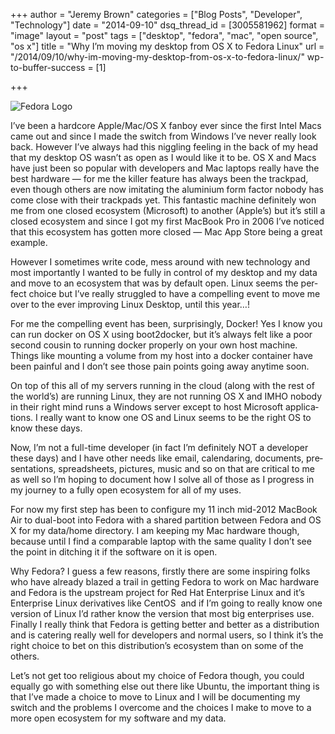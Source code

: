 +++
author = "Jeremy Brown"
categories = ["Blog Posts", "Developer", "Technology"]
date = "2014-09-10"
dsq_thread_id = [3005581962]
format = "image"
layout = "post"
tags = ["desktop", "fedora", "mac", "open source", "os x"]
title = "Why I’m moving my desktop from OS X to Fedora Linux"
url = "/2014/09/10/why-im-moving-my-desktop-from-os-x-to-fedora-linux/"
wp-to-buffer-success = [1]

+++

![Fedora Logo](/uploads/Logo_fedoralogo.png)

I’ve been a hard­core Apple/Mac/OS X fan­boy ever since the first Intel Macs came out and since I made the switch from Win­dows I’ve never really look back. How­ever I’ve always had this nig­gling feel­ing in the back of my head that my desk­top OS wasn’t as open as I would like it to be. OS X and Macs have just been so pop­u­lar with devel­op­ers and Mac lap­tops really have the best hard­ware — for me the killer fea­ture has always been the track­pad, even though oth­ers are now imi­tat­ing the alu­minium form fac­tor nobody has come close with their track­pads yet. This fan­tas­tic machine def­i­nitely won me from one closed ecosys­tem (Microsoft) to another (Apple’s) but it’s still a closed ecosys­tem and since I got my first Mac­Book Pro in 2006 I’ve noticed that this ecosys­tem has got­ten more closed — Mac App Store being a great example.

How­ever I some­times write code, mess around with new tech­nol­ogy and most impor­tantly I wanted to be fully in con­trol of my desk­top and my data and move to an ecosys­tem that was by default open. Linux seems the per­fect choice but I’ve really strug­gled to have a com­pelling event to move me over to the ever improv­ing Linux Desk­top, until this year…!

<!--more-->

For me the com­pelling event has been, sur­pris­ingly, Docker! Yes I know you can run docker on OS X using boot2docker, but it’s always felt like a poor sec­ond cousin to run­ning docker prop­erly on your own host machine. Things like mount­ing a vol­ume from my host into a docker con­tainer have been painful and I don’t see those pain points going away any­time soon.

On top of this all of my servers run­ning in the cloud (along with the rest of the world’s) are run­ning Linux, they are not run­ning OS X and IMHO nobody in their right mind runs a Win­dows server except to host Microsoft appli­ca­tions. I really want to know one OS and Linux seems to be the right OS to know these days.

Now, I’m not a full-time devel­oper (in fact I’m def­i­nitely NOT a devel­oper these days) and I have other needs like email, cal­en­dar­ing, doc­u­ments, pre­sen­ta­tions, spread­sheets, pic­tures, music and so on that are crit­i­cal to me as well so I’m hop­ing to doc­u­ment how I solve all of those as I progress in my jour­ney to a fully open ecosys­tem for all of my uses.

For now my first step has been to con­fig­ure my 11 inch mid-2012 Mac­Book Air to dual-boot into Fedora with a shared par­ti­tion between Fedora and OS X for my data/home direc­tory. I am keep­ing my Mac hard­ware though, because until I find a com­pa­ra­ble lap­top with the same qual­ity I don’t see the point in ditch­ing it if the soft­ware on it is open.

Why Fedora? I guess a few rea­sons, firstly there are some inspir­ing folks who have already blazed a trail in get­ting Fedora to work on Mac hard­ware and Fedora is the upstream project for Red Hat Enter­prise Linux and it’s Enter­prise Linux deriv­a­tives like Cen­tOS  and if I’m going to really know one ver­sion of Linux I’d rather know the ver­sion that most big enter­prises use. Finally I really think that Fedora is get­ting bet­ter and bet­ter as a dis­tri­b­u­tion and is cater­ing really well for devel­op­ers and nor­mal users, so I think it’s the right choice to bet on this distribution’s ecosys­tem than on some of the others.

Let’s not get too reli­gious about my choice of Fedora though, you could equally go with some­thing else out there like Ubuntu, the impor­tant thing is that I’ve made a choice to move to Linux and I will be doc­u­ment­ing my switch and the prob­lems I over­come and the choices I make to move to a more open ecosys­tem for my soft­ware and my data.
